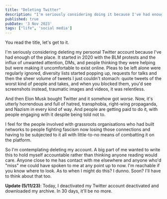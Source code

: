 ```yaml
---
title: "Deleting Twitter"
description: "I'm seriously considering doing it because I've had enough of the place."
published: true
pubDate: '3 Nov 2023'
tags: ["life", 'social media']
---
```


You read the title, let's get to it.

I'm seriously considering deleting my personal Twitter account because I've had enough of the place. It started in 2020 with the BLM protests and the influx of unwanted attention, DMs, and people thinking they were helping but were making it uncomfortable to exist online. Pleas to be left alone were regularly ignored, diversity lists started popping up, requests for talks and then the sheer volume of tweets I just couldn't stomach: quote tweets of the worst kind of people and takes, and when you blocked them, you'd see screenshots instead, traumatic images and videos, it was relentless.

And then Elon Musk bought Twitter and it somehow got _worse_. Now, it's utterly horrendous and full of hatred, transphobia, right-wing propaganda, and Nazism in every kind of way. And people are getting paid to do it, with people engaging with it despite being told not to.

I feel for the people involved with grassroots organisations who had built networks to people fighting fascism now losing those connections and having to be subjected to it all with little-to-no means of combatting it on the platform.

So I'm contemplating deleting my account. A big part of me wanted to write this to hold myself accountable rather than thinking anyone reading would care. Anyone close to me has contact with me elsewhere and anyone who'd "miss" me could have spoken to me at any point up to now. I'm reachable if you know where to look. As to when I might do this? I dunno. Soon? I'll have to think about that too.

**Update (5/11/23)**: Today, I deactivated my Twitter account deactivated and downloaded my archive. In 30 days, it'll be no more.